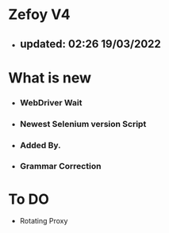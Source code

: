 # Zefoy V4
- ## updated: 02:26 19/03/2022
# What is new
- ### WebDriver Wait
- ### Newest Selenium version Script
- ### Added By.
- ### Grammar Correction
# To DO
- Rotating Proxy 

